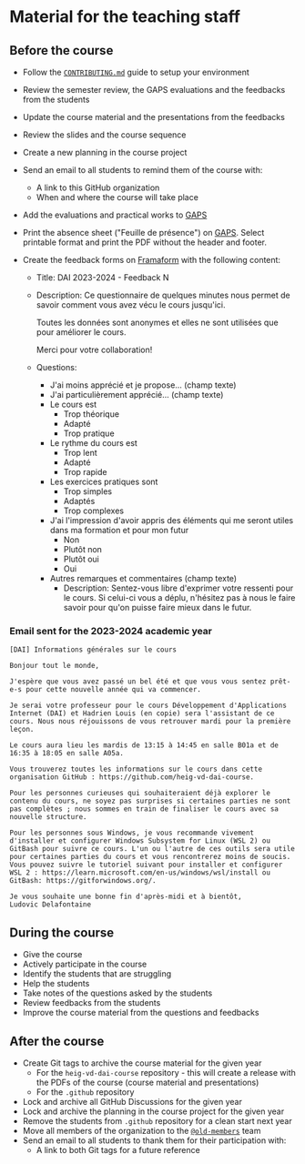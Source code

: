 # Material for the teaching staff

## Before the course

- Follow the [`CONTRIBUTING.md`](../CONTRIBUTING.md) guide to setup your
  environment
- Review the semester review, the GAPS evaluations and the feedbacks from the
  students
- Update the course material and the presentations from the feedbacks
- Review the slides and the course sequence
- Create a new planning in the course project
- Send an email to all students to remind them of the course with:
  - A link to this GitHub organization
  - When and where the course will take place
- Add the evaluations and practical works to [GAPS](https://gaps.heig-vd.ch/)
- Print the absence sheet ("Feuille de présence") on
  [GAPS](https://gaps.heig-vd.ch/). Select printable format and print the PDF
  without the header and footer.
- Create the feedback forms on [Framaform](https://framaforms.org/) with the
  following content:

  - Title: DAI 2023-2024 - Feedback N
  - Description: Ce questionnaire de quelques minutes nous permet de savoir
    comment vous avez vécu le cours jusqu'ici.

    Toutes les données sont anonymes et elles ne sont utilisées que pour
    améliorer le cours.

    Merci pour votre collaboration!

  - Questions:
    - J'ai moins apprécié et je propose... (champ texte)
    - J'ai particulièrement apprécié... (champ texte)
    - Le cours est
      - Trop théorique
      - Adapté
      - Trop pratique
    - Le rythme du cours est
      - Trop lent
      - Adapté
      - Trop rapide
    - Les exercices pratiques sont
      - Trop simples
      - Adaptés
      - Trop complexes
    - J'ai l'impression d'avoir appris des éléments qui me seront utiles dans ma
      formation et pour mon futur
      - Non
      - Plutôt non
      - Plutôt oui
      - Oui
    - Autres remarques et commentaires (champ texte)
      - Description: Sentez-vous libre d'exprimer votre ressenti pour le cours.
        Si celui-ci vous a déplu, n'hésitez pas à nous le faire savoir pour
        qu'on puisse faire mieux dans le futur.

### Email sent for the 2023-2024 academic year

```text
[DAI] Informations générales sur le cours

Bonjour tout le monde,

J'espère que vous avez passé un bel été et que vous vous sentez prêt-e-s pour cette nouvelle année qui va commencer.

Je serai votre professeur pour le cours Développement d'Applications Internet (DAI) et Hadrien Louis (en copie) sera l'assistant de ce cours. Nous nous réjouissons de vous retrouver mardi pour la première leçon.

Le cours aura lieu les mardis de 13:15 à 14:45 en salle B01a et de 16:35 à 18:05 en salle A05a.

Vous trouverez toutes les informations sur le cours dans cette organisation GitHub : https://github.com/heig-vd-dai-course.

Pour les personnes curieuses qui souhaiteraient déjà explorer le contenu du cours, ne soyez pas surprises si certaines parties ne sont pas complètes ; nous sommes en train de finaliser le cours avec sa nouvelle structure.

Pour les personnes sous Windows, je vous recommande vivement d'installer et configurer Windows Subsystem for Linux (WSL 2) ou GitBash pour suivre ce cours. L'un ou l'autre de ces outils sera utile pour certaines parties du cours et vous rencontrerez moins de soucis. Vous pouvez suivre le tutoriel suivant pour installer et configurer WSL 2 : https://learn.microsoft.com/en-us/windows/wsl/install ou GitBash: https://gitforwindows.org/.

Je vous souhaite une bonne fin d'après-midi et à bientôt,
Ludovic Delafontaine
```

## During the course

- Give the course
- Actively participate in the course
- Identify the students that are struggling
- Help the students
- Take notes of the questions asked by the students
- Review feedbacks from the students
- Improve the course material from the questions and feedbacks

## After the course

- Create Git tags to archive the course material for the given year
  - For the `heig-vd-dai-course` repository - this will create a release with
    the PDFs of the course (course material and presentations)
  - For the `.github` repository
- Lock and archive all GitHub Discussions for the given year
- Lock and archive the planning in the course project for the given year
- Remove the students from `.github` repository for a clean start next year
- Move all members of the organization to the
  [`@old-members`](https://github.com/orgs/heig-vd-dai-course/teams/old-members)
  team
- Send an email to all students to thank them for their participation with:
  - A link to both Git tags for a future reference
